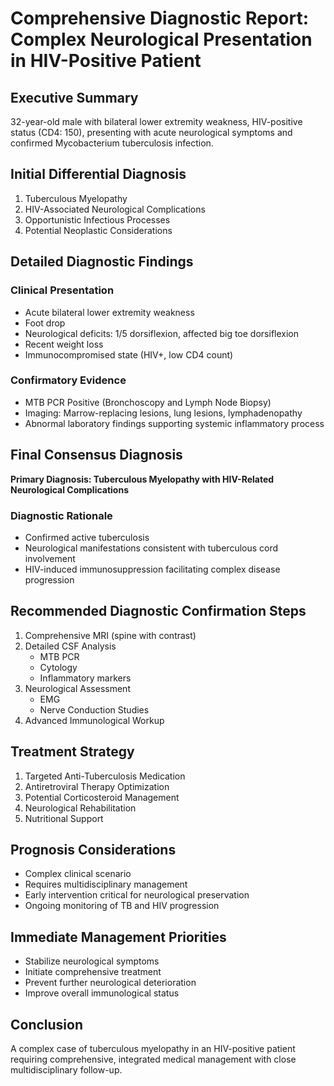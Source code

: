 # Comprehensive Diagnostic Report: Complex Neurological Presentation in HIV-Positive Patient

## Executive Summary
32-year-old male with bilateral lower extremity weakness, HIV-positive status (CD4: 150), presenting with acute neurological symptoms and confirmed Mycobacterium tuberculosis infection.

## Initial Differential Diagnosis
1. Tuberculous Myelopathy
2. HIV-Associated Neurological Complications
3. Opportunistic Infectious Processes
4. Potential Neoplastic Considerations

## Detailed Diagnostic Findings
### Clinical Presentation
- Acute bilateral lower extremity weakness
- Foot drop
- Neurological deficits: 1/5 dorsiflexion, affected big toe dorsiflexion
- Recent weight loss
- Immunocompromised state (HIV+, low CD4 count)

### Confirmatory Evidence
- MTB PCR Positive (Bronchoscopy and Lymph Node Biopsy)
- Imaging: Marrow-replacing lesions, lung lesions, lymphadenopathy
- Abnormal laboratory findings supporting systemic inflammatory process

## Final Consensus Diagnosis
**Primary Diagnosis: Tuberculous Myelopathy with HIV-Related Neurological Complications**

### Diagnostic Rationale
- Confirmed active tuberculosis
- Neurological manifestations consistent with tuberculous cord involvement
- HIV-induced immunosuppression facilitating complex disease progression

## Recommended Diagnostic Confirmation Steps
1. Comprehensive MRI (spine with contrast)
2. Detailed CSF Analysis
   - MTB PCR
   - Cytology
   - Inflammatory markers
3. Neurological Assessment
   - EMG
   - Nerve Conduction Studies
4. Advanced Immunological Workup

## Treatment Strategy
1. Targeted Anti-Tuberculosis Medication
2. Antiretroviral Therapy Optimization
3. Potential Corticosteroid Management
4. Neurological Rehabilitation
5. Nutritional Support

## Prognosis Considerations
- Complex clinical scenario
- Requires multidisciplinary management
- Early intervention critical for neurological preservation
- Ongoing monitoring of TB and HIV progression

## Immediate Management Priorities
- Stabilize neurological symptoms
- Initiate comprehensive treatment
- Prevent further neurological deterioration
- Improve overall immunological status

## Conclusion
A complex case of tuberculous myelopathy in an HIV-positive patient requiring comprehensive, integrated medical management with close multidisciplinary follow-up.